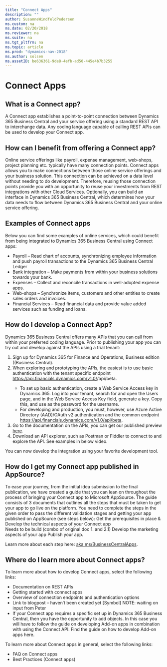 ```yaml
---
title: "Connect Apps"
description: ""
author: SusanneWindfeldPedersen
ms.custom: na
ms.date: 02/20/2018
ms.reviewer: na
ms.suite: na
ms.tgt_pltfrm: na
ms.topic: article
ms.prod: "dynamics-nav-2018"
ms.author: solsen
ms.assetID: be636361-9de8-4efb-ad50-445e4b7b3255
---
```


# Connect Apps

## What is a Connect app? 
A Connect app establishes a point-to-point connection between Dynamics 365 Business Central and your service offering using a standard REST API to interchange data. Any coding language capable of calling REST APIs can be used to develop your Connect app.  

<!-- INSERT VIDEO:  
Objective: Introucing Connect Apps + Business value 
New video that needs to be created -->
 
## How can I benefit from offering a Connect app? 
Online service offerings like payroll, expense management, web-shops, project planning etc. typically have many connection points. Connect apps allows you to make connections between those online service offerings and your business solution. This connection can be achieved on a data level without needing to do development. Therefore, reusing those connection points provide you with an opportunity to reuse your investments from REST integrations with other Cloud Services. 
Optionally, you can build an interface in Dynamics 365 Business Central, which determines how your data needs to flow between Dynamics 365 Business Central and your online service offering.  

## Examples of Connect apps 
Below you can find some examples of online services, which could benefit from being integrated to Dynamics 365 Business Central using Connect apps: 
- Payroll – Read chart of accounts, synchronizing employee information and push payroll transactions to the Dynamics 365 Business Central Ledger 
- Bank integration – Make payments from within your business solutions towards your bank. 
- Expenses – Collect and reconcile transactions in well-adopted expense apps. 
- Web-shops – Synchronize items, customers and other entities to create sales orders and invoices. 
- Financial Services – Read financial data and provide value added services such as funding and loans. 

## How do I develop a Connect App?
Dynamics 365 Business Central offers many APIs that you can call from within your preferred coding language. 
Prior to publishing your app you can try out and develop against the APIs using a trial tenant: 
1. Sign up for Dynamics 365 for Finance and Operations, Business edition ((Business Central). 
2. When exploring and prototyping the APIs, the easiest is to use basic authentication with the tenant specific endpoint https://api.financials.dynamics.com/v1.0/<tenant user domain url>/api/beta. 
    - To set up basic authentication, create a Web Service Access key in Dynamics 365. Log into your tenant, search for and open the Users page, and in the Web Service Access Key field, generate a key. Copy this, and use as the password for the username. 
    - For developing and production, you must, however, use Azure Active Directory (AAD)/OAuth v2 authentication and the common endpoint https://api.financials.dynamics.com/v1.0/api/beta. 
3. Go to the documentation on the APIs, you can get our published preview [here](). 
4. Download an API explorer, such as Postman or Fiddler to connect to and explore the API. See examples in below video. 
 
<!-- INSERT VIDEO: 
HDI – V6 – Use APIs from a Connect App -->
 
You can now develop the integration using your favorite development tool. 

## How do I get my Connect app published in AppSource?  
To ease your journey, from the initial idea submission to the final publication, we have created a guide that you can lean on throughout the process of bringing your Connect app to Microsoft AppSource. The guide consists of 3 documents that outlines all the steps that must be taken to get your app to go live on the platform. You need to complete the steps in the given order to pass the different validation stages and getting your app published on AppSource (see steps below): 
Get the prerequisites in place & Develop the technical aspects of your Connect app  
Needs to be build (combo of original doc 1. and 2.1) 
Develop the marketing aspects of your app 
Publish your app. 
 
Learn more about each step here: [aka.ms/BusinessCentralApps](). 
 
<!-- INSERT VIDEO:  
Ojective: “Publish a Connect app” 
New video that needs to be created --> 
 
## Where do I learn more about Connect apps? 
To learn more about how to develop Connect apps, select the following links:  
- Documentation on REST APIs 
- Getting started with connect apps  
- Overview of connection endpoints and authentication options 
- Link to blogpost – haven’t been created yet  [Symbol] NOTE: waiting on input from Peter  
- If your Connect app requires a specific set up in Dynamics 365 Business Central, then you have the opportunity to add objects. In this case you will have to follow the guide on developing Add-on apps in combination with using the Connect API. Find the guide on how to develop Add-on apps here.  
 
To learn more about Connect apps in general, select the following links:  
- FAQ on Connect apps <!--  – needs to be created -->
- Best Practices (Connect apps) <!--  – needs to be created -->



